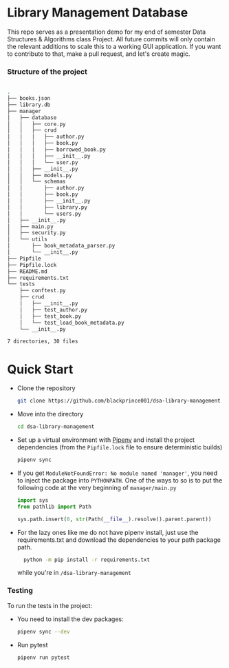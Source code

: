 # Library Management Database

This repo serves as a presentation demo for my end of semester Data Structures & Algorithms class Project. All future commits will only contain the relevant additions to scale this to a working GUI application. If you want to contribute to that, make a pull request, and let's create magic.

### Structure of the project

```bash

.
├── books.json
├── library.db
├── manager
│   ├── database
│   │   ├── core.py
│   │   ├── crud
│   │   │   ├── author.py
│   │   │   ├── book.py
│   │   │   ├── borrowed_book.py
│   │   │   ├── __init__.py
│   │   │   └── user.py
│   │   ├── __init__.py
│   │   ├── models.py
│   │   └── schemas
│   │       ├── author.py
│   │       ├── book.py
│   │       ├── __init__.py
│   │       ├── library.py
│   │       └── users.py
│   ├── __init__.py
│   ├── main.py
│   ├── security.py
│   └── utils
│       ├── book_metadata_parser.py
│       └── __init__.py
├── Pipfile
├── Pipfile.lock
├── README.md
├── requirements.txt
└── tests
    ├── conftest.py
    ├── crud
    │   ├── __init__.py
    │   ├── test_author.py
    │   ├── test_book.py
    │   └── test_load_book_metadata.py
    └── __init__.py

7 directories, 30 files

```

# Quick Start

- Clone the repository

    ```bash
    git clone https://github.com/blackprince001/dsa-library-management
    ```

- Move into the directory

    ```bash
    cd dsa-library-management
    ```

- Set up a virtual environment with [Pipenv](https://pipenv.pypa.io/en/latest/index.html) and install the project dependencies (from the `Pipfile.lock` file to ensure deterministic builds)

  ```bash
  pipenv sync
  ```

- If you get `ModuleNotFoundError: No module named 'manager'`, you need to inject the package into `PYTHONPATH`.
One of the ways to so is to put the following code at the very beginning of `manager/main.py`

  ```python
  import sys
  from pathlib import Path
  
  sys.path.insert(0, str(Path(__file__).resolve().parent.parent))
  ```

- For the lazy ones like me do not have pipenv install, just use the requirements.txt and download the dependencies to your path package path.
  
  ```bash
    python -m pip install -r requirements.txt
  ```

  while you're in `/dsa-library-management`

### Testing

To run the tests in the project:

- You need to install the dev packages:

  ```bash
  pipenv sync --dev
  ```
  
- Run pytest

  ```bash
  pipenv run pytest
  ```
